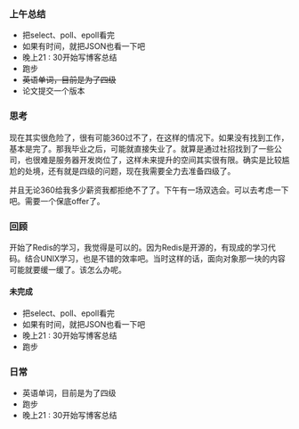 ### 上午总结

- 把select、poll、epoll看完
- 如果有时间，就把JSON也看一下吧
- 晚上21 : 30开始写博客总结
- 跑步
- ~~英语单词，目前是为了四级~~
- 论文提交一个版本

### 思考

​		现在其实很危险了，很有可能360过不了，在这样的情况下。如果没有找到工作，基本是完了。那我毕业之后，可能就直接失业了。就算是通过社招找到了一些公司，也很难是服务器开发岗位了，这样未来提升的空间其实很有限。确实是比较尴尬的处境，还有就是四级的问题，现在我需要全力去准备四级了。

​		并且无论360给我多少薪资我都拒绝不了了。下午有一场双选会。可以去考虑一下吧。需要一个保底offer了。

### 回顾

​		开始了Redis的学习，我觉得是可以的。因为Redis是开源的，有现成的学习代码。结合UNIX学习，也是不错的效率吧。当时这样的话，面向对象那一块的内容可能就要缓一缓了。该怎么办呢。

#### 未完成

- 把select、poll、epoll看完
- 如果有时间，就把JSON也看一下吧
- 晚上21 : 30开始写博客总结
- 跑步

### 日常

- 英语单词，目前是为了四级
- 跑步
- 晚上21 : 30开始写博客总结